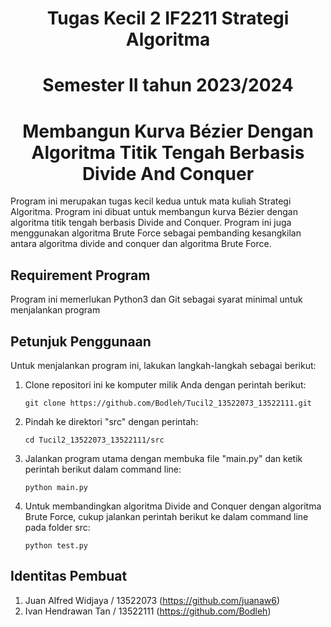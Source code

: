 <h1 align="center">Tugas Kecil 2 IF2211 Strategi Algoritma</h1>
<h1 align="center"> Semester II tahun 2023/2024 </h1>
<h1 align="center"> Membangun Kurva Bézier Dengan Algoritma Titik Tengah Berbasis Divide And Conquer </h1>

Program ini merupakan tugas kecil kedua untuk mata kuliah Strategi Algoritma. Program ini dibuat untuk membangun kurva Bézier dengan algoritma titik tengah berbasis Divide and Conquer. Program ini juga menggunakan algoritma Brute Force sebagai pembanding kesangkilan antara algoritma divide and conquer dan algoritma Brute Force.

## Requirement Program

Program ini memerlukan Python3 dan Git sebagai syarat minimal untuk menjalankan program

## Petunjuk Penggunaan

Untuk menjalankan program ini, lakukan langkah-langkah sebagai berikut:

1. Clone repositori ini ke komputer milik Anda dengan perintah berikut:
   ```shell
   git clone https://github.com/Bodleh/Tucil2_13522073_13522111.git
   ```
2. Pindah ke direktori "src" dengan perintah:
   ```shell
   cd Tucil2_13522073_13522111/src
   ```
3. Jalankan program utama dengan membuka file "main.py" dan ketik perintah berikut dalam command line:
   ```shell
   python main.py
   ```
4. Untuk membandingkan algoritma Divide and Conquer dengan algoritma Brute Force, cukup jalankan perintah berikut ke dalam command line pada folder src:
   ```shell
   python test.py
   ```

## Identitas Pembuat

1. Juan Alfred Widjaya / 13522073 (https://github.com/juanaw6)
2. Ivan Hendrawan Tan / 13522111 (https://github.com/Bodleh)